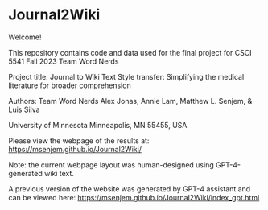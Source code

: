 # Journal2Wiki

Welcome!


This repository contains code and data used for the final project for 
CSCI 5541 Fall 2023
Team Word Nerds

Project title:
Journal to Wiki Text Style transfer: Simplifying the medical literature for broader comprehension

Authors: Team Word Nerds 
Alex Jonas, Annie Lam, Matthew L. Senjem, & Luis Silva

University of Minnesota
Minneapolis, MN 55455, USA

Please view the webpage of the results at:
https://msenjem.github.io/Journal2Wiki/

Note: the current webpage layout was human-designed using GPT-4-generated wiki text.

A previous version of the website was generated by GPT-4 assistant and can be viewed here:
https://msenjem.github.io/Journal2Wiki/index_gpt.html

